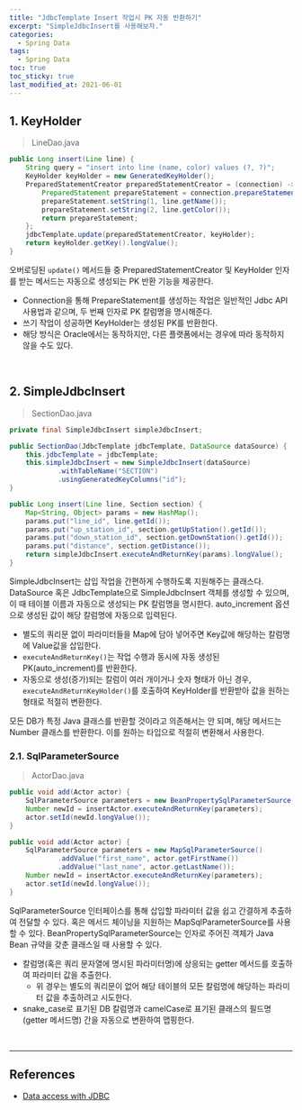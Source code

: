 ```yaml
---
title: "JdbcTemplate Insert 작업시 PK 자동 반환하기"
excerpt: "SimpleJdbcInsert를 사용해보자."
categories:
  - Spring Data
tags:
  - Spring Data
toc: true
toc_sticky: true
last_modified_at: 2021-06-01
---
```


## 1. KeyHolder

> LineDao.java

```java
public Long insert(Line line) {
    String query = "insert into line (name, color) values (?, ?)";
    KeyHolder keyHolder = new GeneratedKeyHolder();
    PreparedStatementCreator preparedStatementCreator = (connection) -> {
        PreparedStatement prepareStatement = connection.prepareStatement(query, new String[]{"id"});
        prepareStatement.setString(1, line.getName());
        prepareStatement.setString(2, line.getColor());
        return prepareStatement;
    };
    jdbcTemplate.update(preparedStatementCreator, keyHolder);
    return keyHolder.getKey().longValue();
}
```

오버로딩된 ``update()`` 메서드들 중 PreparedStatementCreator 및 KeyHolder 인자를 받는 메서드는 자동으로 생성되는 PK 반환 기능을 제공한다.

* Connection을 통해 PrepareStatement를 생성하는 작업은 일반적인 Jdbc API 사용법과 같으며, 두 번째 인자로 PK 칼럼명을 명시해준다.
* 쓰기 작업이 성공하면 KeyHolder는 생성된 PK를 반환한다.
* 해당 방식은 Oracle에서는 동작하지만, 다른 플랫폼에서는 경우에 따라 동작하지 않을 수도 있다.

<br>

## 2. SimpleJdbcInsert

> SectionDao.java

```java
private final SimpleJdbcInsert simpleJdbcInsert;

public SectionDao(JdbcTemplate jdbcTemplate, DataSource dataSource) {
    this.jdbcTemplate = jdbcTemplate;
    this.simpleJdbcInsert = new SimpleJdbcInsert(dataSource)
            .withTableName("SECTION")
            .usingGeneratedKeyColumns("id");
}

public Long insert(Line line, Section section) {
    Map<String, Object> params = new HashMap();
    params.put("line_id", line.getId());
    params.put("up_station_id", section.getUpStation().getId());
    params.put("down_station_id", section.getDownStation().getId());
    params.put("distance", section.getDistance());
    return simpleJdbcInsert.executeAndReturnKey(params).longValue();
}
```

SimpleJdbcInsert는 삽입 작업을 간편하게 수행하도록 지원해주는 클래스다. DataSource 혹은 JdbcTemplate으로 SimpleJdbcInsert 객체를 생성할 수 있으며, 이 때 테이블 이름과 자동으로 생성되는 PK 칼럼명을 명시한다. auto_increment 옵션으로 생성된 값이 해당 칼럼명에 자동으로 입력된다.

* 별도의 쿼리문 없이 파라미터들을 Map에 담아 넣어주면 Key값에 해당하는 칼럼명에 Value값을 삽입한다.
* ``executeAndReturnKey()``는 작업 수행과 동시에 자동 생성된 PK(auto_increment)를 반환한다.
* 자동으로 생성(증가)되는 칼럼이 여러 개이거나 숫자 형태가 아닌 경우, ``executeAndReturnKeyHolder()``를 호출하여 KeyHolder를 반환받아 값을 원하는 형태로 적절히 변환한다.

모든 DB가 특정 Java 클래스를 반환할 것이라고 의존해서는 안 되며, 해당 메서드는 Number 클래스를 반환한다. 이를 원하는 타입으로 적절히 변환해서 사용한다.

### 2.1. SqlParameterSource

> ActorDao.java

```java
public void add(Actor actor) {
    SqlParameterSource parameters = new BeanPropertySqlParameterSource(actor);
    Number newId = insertActor.executeAndReturnKey(parameters);
    actor.setId(newId.longValue());
}

public void add(Actor actor) {
    SqlParameterSource parameters = new MapSqlParameterSource()
            .addValue("first_name", actor.getFirstName())
            .addValue("last_name", actor.getLastName());
    Number newId = insertActor.executeAndReturnKey(parameters);
    actor.setId(newId.longValue());
}
```

SqlParameterSource 인터페이스를 통해 삽입할 파라미터 값을 쉽고 간결하게 추출하여 전달할 수 있다. 혹은 메서드 체이닝을 지원하는 MapSqlParameterSource를 사용할 수 있다. BeanPropertySqlParameterSource는 인자로 주어진 객체가 Java Bean 규약을 갖춘 클래스일 때 사용할 수 있다.

* 칼럼명(혹은 쿼리 문자열에 명시된 파라미터명)에 상응되는 getter 메서드를 호출하여 파라미터 값을 추출한다.
  * 위 경우는 별도의 쿼리문이 없어 해당 테이블의 모든 칼럼명에 해당하는 파라미터 값을 추출하려고 시도한다.
* snake_case로 표기된 DB 칼럼명과 camelCase로 표기된 클래스의 필드명(getter 메서드명) 간을 자동으로 변환하여 맵핑한다.

<br>

---

## References

* [Data access with JDBC](https://docs.spring.io/spring-framework/docs/current/reference/html/data-access.html#jdbc)
